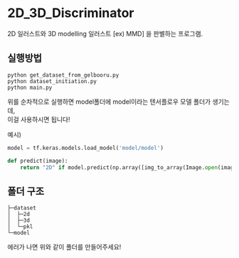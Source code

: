 # 2D_3D_Discriminator
2D 일러스트와 3D modelling 일러스트 \[ex) MMD\] 을 판별하는 프로그램.

## 실행방법
```
python get_dataset_from_gelbooru.py
python dataset_initiation.py
python main.py
```
위를 순차적으로 실행하면 model폴더에 model이라는 텐서플로우 모델 폴더가 생기는데,  
이걸 사용하시면 됩니다!

예시)
```py
model = tf.keras.models.load_model('model/model')

def predict(image):
    return "2D" if model.predict(np.array([img_to_array(Image.open(image).resize((150, 150)).convert("RGB"))]))[0][0]>0.5 else "3d"
```

## 폴더 구조
```
├─dataset
│  ├─2d
│  ├─3d
│  └─pkl
└─model
```

에러가 나면 위와 같이 폴더를 만들어주세요!

